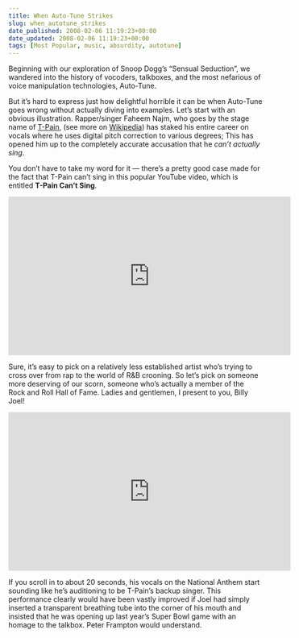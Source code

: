 ```yaml
---
title: When Auto-Tune Strikes
slug: when_autotune_strikes
date_published: 2008-02-06 11:19:23+00:00
date_updated: 2008-02-06 11:19:23+00:00
tags: [Most Popular, music, absurdity, autotune]
---
```

Beginning with our exploration of Snoop Dogg’s “Sensual Seduction”, we wandered into the history of vocoders, talkboxes, and the most nefarious of voice manipulation technologies, Auto-Tune.

But it’s hard to express just how delightful horrible it can be when Auto-Tune goes wrong without actually diving into examples. Let’s start with an obvious illustration. Rapper/singer Faheem Najm, who goes by the stage name of [T-Pain](http://www.t-pain.net/), (see more on [Wikipedia](http://en.wikipedia.org/wiki/T-Pain)) has staked his entire career on vocals where he uses digital pitch correction to various degrees; This has opened him up to the completely accurate accusation that he *can’t actually sing*.

You don’t have to take my word for it — there’s a pretty good case made for the fact that T-Pain can’t sing in this popular YouTube video, which is entitled **T-Pain Can’t Sing**.

<iframe width="560" height="315" src="https://www.youtube-nocookie.com/embed/tduQ9ctqojM" title="YouTube video player" frameborder="0" allow="accelerometer; autoplay; clipboard-write; encrypted-media; gyroscope; picture-in-picture; web-share" allowfullscreen></iframe>

Sure, it’s easy to pick on a relatively less established artist who’s trying to cross over from rap to the world of R&B crooning. So let’s pick on someone more deserving of our scorn, someone who’s actually a member of the Rock and Roll Hall of Fame. Ladies and gentlemen, I present to you, Billy Joel!

<iframe width="560" height="315" src="https://www.youtube-nocookie.com/embed/zmhTmKD6rXc" title="YouTube video player" frameborder="0" allow="accelerometer; autoplay; clipboard-write; encrypted-media; gyroscope; picture-in-picture; web-share" allowfullscreen></iframe>

If you scroll in to about 20 seconds, his vocals on the National Anthem start sounding like he’s auditioning to be T-Pain’s backup singer. This performance clearly would have been vastly improved if Joel had simply inserted a transparent breathing tube into the corner of his mouth and insisted that he was opening up last year’s Super Bowl game with an homage to the talkbox. Peter Frampton would understand.
